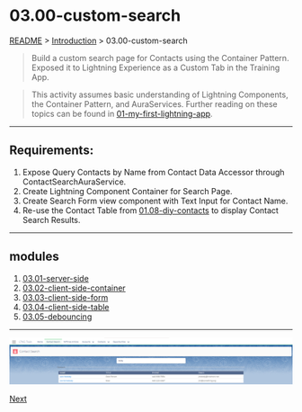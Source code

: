 # 03.00-custom-search

[README](../../../README.md) > [Introduction](../../introduction.md) > 03.00-custom-search

> Build a custom search page for Contacts using the Container Pattern. Exposed it to Lightning Experience as a Custom Tab in the Training App.

> This activity assumes basic understanding of Lightning Components, the Container Pattern, and AuraServices. Further reading on these topics can be found in [01-my-first-lightning-app](../01-my-first-lightning-app/01.00-instructions.md).

---
## Requirements:

 1. Expose Query Contacts by Name from Contact Data Accessor through ContactSearchAuraService.
 2. Create Lightning Component Container for Search Page.
 3. Create Search Form view component with Text Input for Contact Name.
 4. Re-use the Contact Table from [01.08-diy-contacts](../01-my-first-lightning-app/01.08-diy-contacts.md) to display Contact Search Results.

---
## modules

 1. [03.01-server-side](03.01-server-side.md)
 2. [03.02-client-side-container](03.02-client-side-container.md)
 3. [03.03-client-side-form](03.03-client-side-form.md)
 4. [03.04-client-side-table](03.04-client-side-table)
 5. [03.05-debouncing](03.05-debouncing.md)

---
![new-contact-form](../../../assets/images/contact-search.png)

[Next](03.01-server-side.md)
